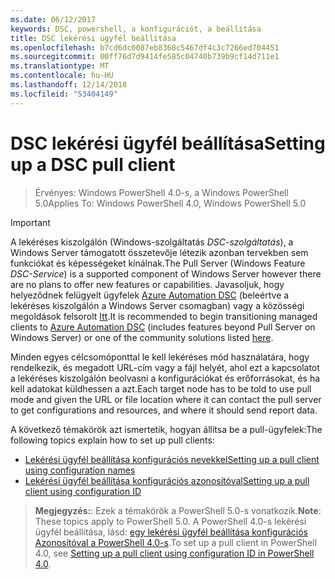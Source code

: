 ```yaml
---
ms.date: 06/12/2017
keywords: DSC, powershell, a konfigurációt, a beállítása
title: DSC lekérési ügyfél beállítása
ms.openlocfilehash: b7cd6dc0087eb8368c5467df4c3c7266ed704451
ms.sourcegitcommit: 00ff76d7d9414fe585c04740b739b9cf14d711e1
ms.translationtype: MT
ms.contentlocale: hu-HU
ms.lasthandoff: 12/14/2018
ms.locfileid: "53404149"
---
```

# <a name="setting-up-a-dsc-pull-client"></a><span data-ttu-id="1a53a-103">DSC lekérési ügyfél beállítása</span><span class="sxs-lookup"><span data-stu-id="1a53a-103">Setting up a DSC pull client</span></span>

> <span data-ttu-id="1a53a-104">Érvényes: Windows PowerShell 4.0-s, a Windows PowerShell 5.0</span><span class="sxs-lookup"><span data-stu-id="1a53a-104">Applies To: Windows PowerShell 4.0, Windows PowerShell 5.0</span></span>

> [!IMPORTANT]
> <span data-ttu-id="1a53a-105">A lekéréses kiszolgálón (Windows-szolgáltatás *DSC-szolgáltatás*), a Windows Server támogatott összetevője létezik azonban tervekben sem funkciókat és képességeket kínálnak.</span><span class="sxs-lookup"><span data-stu-id="1a53a-105">The Pull Server (Windows Feature *DSC-Service*) is a supported component of Windows Server however there are no plans to offer new features or capabilities.</span></span> <span data-ttu-id="1a53a-106">Javasoljuk, hogy helyeződnek felügyelt ügyfelek [Azure Automation DSC](/azure/automation/automation-dsc-getting-started) (beleértve a lekéréses kiszolgálón a Windows Server csomagban) vagy a közösségi megoldások felsorolt [Itt](pullserver.md#community-solutions-for-pull-service).</span><span class="sxs-lookup"><span data-stu-id="1a53a-106">It is recommended to begin transitioning managed clients to [Azure Automation DSC](/azure/automation/automation-dsc-getting-started) (includes features beyond Pull Server on Windows Server) or one of the community solutions listed [here](pullserver.md#community-solutions-for-pull-service).</span></span>

<span data-ttu-id="1a53a-107">Minden egyes célcsomóponttal le kell lekéréses mód használatára, hogy rendelkezik, és megadott URL-cím vagy a fájl helyét, ahol ezt a kapcsolatot a lekéréses kiszolgálón beolvasni a konfigurációkat és erőforrásokat, és ha kell adatokat küldhessen a azt.</span><span class="sxs-lookup"><span data-stu-id="1a53a-107">Each target node has to be told to use pull mode and given the URL or file location where it can contact the pull server to get configurations and resources, and where it should send report data.</span></span>

<span data-ttu-id="1a53a-108">A következő témakörök azt ismertetik, hogyan állítsa be a pull-ügyfelek:</span><span class="sxs-lookup"><span data-stu-id="1a53a-108">The following topics explain how to set up pull clients:</span></span>

* [<span data-ttu-id="1a53a-109">Lekérési ügyfél beállítása konfigurációs nevekkel</span><span class="sxs-lookup"><span data-stu-id="1a53a-109">Setting up a pull client using configuration names</span></span>](pullClientConfigNames.md)
* [<span data-ttu-id="1a53a-110">Lekérési ügyfél beállítása konfigurációs azonosítóval</span><span class="sxs-lookup"><span data-stu-id="1a53a-110">Setting up a pull client using configuration ID</span></span>](pullClientConfigID.md)

> <span data-ttu-id="1a53a-111">**Megjegyzés:**: Ezek a témakörök a PowerShell 5.0-s vonatkozik.</span><span class="sxs-lookup"><span data-stu-id="1a53a-111">**Note**: These topics apply to PowerShell 5.0.</span></span> <span data-ttu-id="1a53a-112">A PowerShell 4.0-s lekérési ügyfél beállítása, lásd: [egy lekérési ügyfél beállítása konfigurációs Azonosítóval a PowerShell 4.0-s](pullClientConfigID4.md).</span><span class="sxs-lookup"><span data-stu-id="1a53a-112">To set up a pull client in PowerShell 4.0, see [Setting up a pull client using configuration ID in PowerShell 4.0](pullClientConfigID4.md).</span></span>